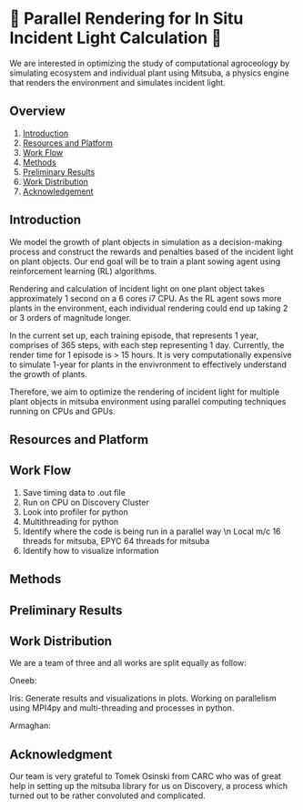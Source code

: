 # 🌱 Parallel Rendering for In Situ Incident Light Calculation 🌱

We are interested in optimizing the study of computational agroceology by simulating ecosystem and individual plant using Mitsuba, a physics engine that renders the environment and simulates incident light. 

## Overview
1. [Introduction](#introduction)
3. [Resources and Platform](#resources-and-platform)
2. [Work Flow](#work-flow)
4. [Methods](#methods)
5. [Preliminary Results](#prelimary-results)
6. [Work Distribution](#work-distribution)
7. [Acknowledgement](#acknowledgment)

## Introduction
We model the growth of plant objects in simulation as a decision-making process and construct the rewards and penalties based of the incident light on plant objects. Our end goal will be to train a plant sowing agent using reinforcement learning (RL) algorithms. 

Rendering and calculation of incident light on one plant object takes approximately 1 second on a 6 cores i7 CPU. As the RL agent sows more plants in the environment, each individual rendering could end up taking 2 or 3 orders of magnitude longer. 

In the current set up, each training episode, that represents 1 year, comprises of 365 steps, with each step representing 1 day. Currently, the render time for 1 episode is > 15 hours. It is very computationally expensive to simulate 1-year for plants in the envivronment to effectively understand the growth of plants. 

Therefore, we aim to optimize the rendering of incident light for multiple plant objects in mitsuba environment using parallel computing techniques running on CPUs and GPUs.

## Resources and Platform

## Work Flow
1. Save timing data to .out file
2. Run on CPU on Discovery Cluster
3. Look into profiler for python
4. Multithreading for python
5. Identify where the code is being run in a parallel way \n
	Local m/c 16 threads for mitsuba, EPYC 64 threads for mitsuba
6. Identify how to visualize information

## Methods

## Preliminary Results

## Work Distribution

We are a team of three and all works are split equally as follow:

Oneeb: 

Iris: Generate results and visualizations in plots. Working on parallelism using MPI4py and multi-threading and processes in python. 

Armaghan: 

## Acknowledgment

Our team is very grateful to Tomek Osinski from CARC who was of great help in setting up the mitsuba library for us on Discovery, a process which turned out to be rather convoluted and complicated.




